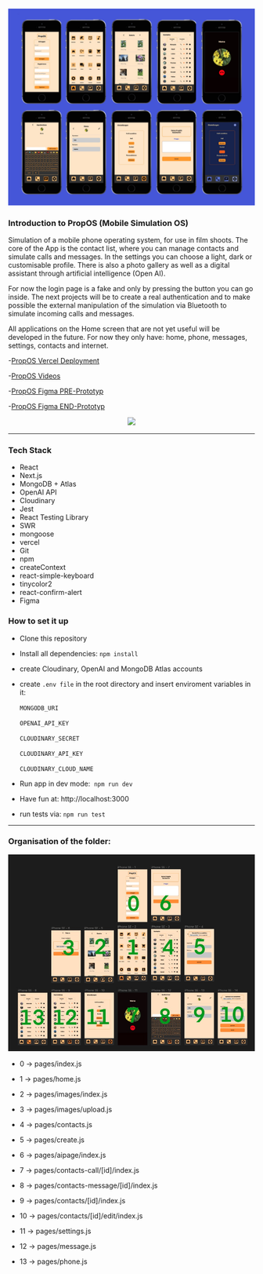 ![pages of propOs](/public/header-picture.jpg)

### Introduction to PropOS (Mobile Simulation OS)

Simulation of a mobile phone operating system, for use in film shoots. The core of the App is the contact list, where you can manage contacts and simulate calls and messages. In the settings you can choose a light, dark or customisable profile. There is also a photo gallery as well as a digital assistant through artificial intelligence (Open AI).

For now the login page is a fake and only by pressing the button you can go inside. The next projects will be to create a real authentication and to make possible the external manipulation of the simulation via Bluetooth to simulate incoming calls and messages.

All applications on the Home screen that are not yet useful will be developed in the future. For now they only have: home, phone, messages, settings, contacts and internet.

-[PropOS Vercel Deployment](https://mobile-simulation-prop-os.vercel.app/)

-[PropOS Videos](https://www.youtube.com/channel/UCo1oiENvwvKwavYpWnTXx-g)

-[PropOS Figma PRE-Prototyp](https://www.figma.com/proto/jp0WO7U6OP5iv2XTdg78V8/Mobile-Simulation?type=design&node-id=27-2998&scaling=min-zoom&page-id=27%3A2997&starting-point-node-id=27%3A2998)

-[PropOS Figma END-Prototyp](https://www.figma.com/proto/ns3GPnyuBqIhDBXCGJFyqg/Untitled?type=design&node-id=1-19&t=WEdlnBpxhnrJl67C-0&scaling=scale-down&page-id=0%3A1&starting-point-node-id=1%3A19)

<div align="center">
  <img src="./public/appvideo.gif" height="410px"/>
</div>

---

### Tech Stack

- React
- Next.js
- MongoDB + Atlas
- OpenAI API
- Cloudinary
- Jest
- React Testing Library
- SWR
- mongoose
- vercel
- Git
- npm
- createContext 
- react-simple-keyboard
- tinycolor2
- react-confirm-alert
- Figma


### How to set it up

- Clone this repository
- Install all dependencies: `npm install`
- create Cloudinary, OpenAI and MongoDB Atlas accounts
- create `.env file` in the root directory and insert enviroment variables in it:

   `MONGODB_URI`

   `OPENAI_API_KEY`

   `CLOUDINARY_SECRET`

   `CLOUDINARY_API_KEY`

   `CLOUDINARY_CLOUD_NAME`


- Run app in dev mode:  `npm run dev`

- Have fun at: http://localhost:3000

- run tests via: `npm run test`

---

### Organisation of the folder:

![Explanation of the folders in the App](/public/explanation-readme.jpg)

- 0 -> pages/index.js

- 1 -> pages/home.js

- 2 -> pages/images/index.js

- 3 -> pages/images/upload.js

- 4 -> pages/contacts.js

- 5 -> pages/create.js

- 6 -> pages/aipage/index.js

- 7 -> pages/contacts-call/[id]/index.js

- 8 -> pages/contacts-message/[id]/index.js

- 9 -> pages/contacts/[id]/index.js

- 10 -> pages/contacts/[id]/edit/index.js

- 11 -> pages/settings.js

- 12 -> pages/message.js

- 13 -> pages/phone.js
